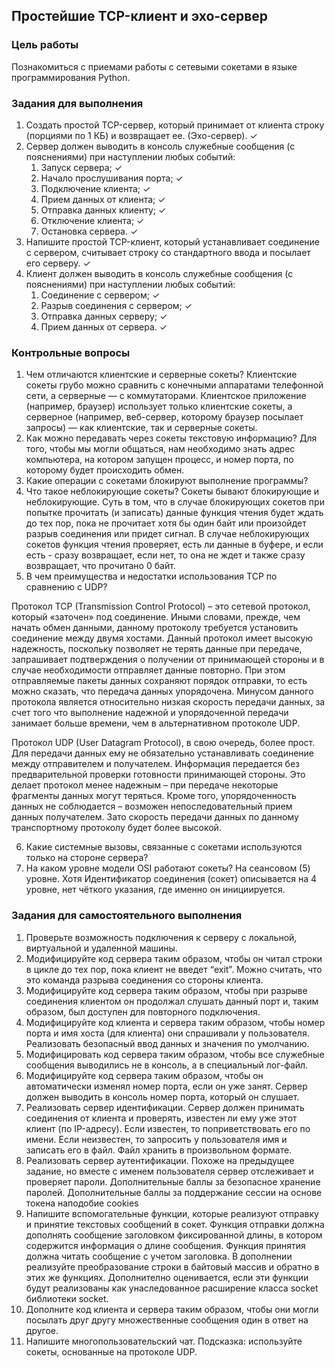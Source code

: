 <!----- Conversion time: 1.019 seconds.


Using this Markdown file:

1. Cut and paste this output into your source file.
2. See the notes and action items below regarding this conversion run.
3. Check the rendered output (headings, lists, code blocks, tables) for proper
   formatting and use a linkchecker before you publish this page.

Conversion notes:

* Docs to Markdown version 1.0β17
* Wed Sep 18 2019 01:22:59 GMT-0700 (PDT)
* Source doc: https://docs.google.com/open?id=13Bwj-zrzPHWxDyeuZUzSwTNSqtZj9FI-spwD9tnhUTA
----->


## Простейшие TCP-клиент и эхо-сервер

### Цель работы

Познакомиться с приемами работы с сетевыми сокетами в языке программирования Python.

### Задания для выполнения

1. Создать простой TCP-сервер, который принимает от клиента строку (порциями по 1 КБ) и возвращает ее. (Эхо-сервер). ✓
2. Сервер должен выводить в консоль служебные сообщения (с пояснениями) при наступлении любых событий: 
    1. Запуск сервера; ✓
    2. Начало прослушивания порта; ✓
    3. Подключение клиента; ✓
    4. Прием данных от клиента; ✓
    5. Отправка данных клиенту; ✓
    6. Отключение клиента; ✓
    7. Остановка сервера. ✓
3. Напишите простой TCP-клиент, который устанавливает соединение с сервером, считывает строку со стандартного ввода и посылает его серверу. ✓
4. Клиент должен выводить в консоль служебные сообщения (с пояснениями) при наступлении любых событий: 
    1. Соединение с сервером; ✓
    2. Разрыв соединения с сервером; ✓
    3. Отправка данных серверу; ✓
    4. Прием данных от сервера. ✓


### Контрольные вопросы

1. Чем отличаются клиентские и серверные сокеты? Клиентские сокеты грубо можно сравнить с конечными аппаратами телефонной сети, а серверные — с коммутаторами. Клиентское приложение (например, браузер) использует только клиентские сокеты, а серверное (например, веб-сервер, которому браузер посылает запросы) — как клиентские, так и серверные сокеты.
2. Как можно передавать через сокеты текстовую информацию? Для того, чтобы мы могли общаться, нам необходимо знать адрес компьютера, на котором запущен процесс, и номер порта, по которому будет происходить обмен.
3. Какие операции с сокетами блокируют выполнение программы?
4. Что такое неблокирующие сокеты? Сокеты бывают блокирующие и неблокирующие. Суть в том, что в случае блокирующих сокетов при попытке прочитать (и записать) данные функция чтения будет ждать до тех пор, пока не прочитает хотя бы один байт или произойдет разрыв соединения или придет сигнал. В случае неблокирующих сокетов функция чтения проверяет, есть ли данные в буфере, и если есть - сразу возвращает, если нет, то она не ждет и также сразу возвращает, что прочитано 0 байт.
5. В чем преимущества и недостатки использования TCP по сравнению с UDP?

Протокол TCP (Transmission Control Protocol) – это сетевой протокол, который «заточен» под соединение. Иными словами, прежде, чем начать обмен данными, данному протоколу требуется установить соединение между двумя хостами. Данный протокол имеет высокую надежность, поскольку позволяет не терять данные при передаче, запрашивает подтверждения о получении от принимающей стороны и в случае необходимости отправляет данные повторно. При этом отправляемые пакеты данных сохраняют порядок отправки, то есть можно сказать, что передача данных упорядочена. Минусом данного протокола является относительно низкая скорость передачи данных, за счет того что выполнение надежной и упорядоченной передачи занимает больше времени, чем в альтернативном протоколе UDP.

Протокол UDP (User Datagram Protocol), в свою очередь, более прост. Для передачи данных ему не обязательно устанавливать соединение между отправителем и получателем. Информация передается без предварительной проверки готовности принимающей стороны. Это делает протокол менее надежным – при передаче некоторые фрагменты данных могут теряться. Кроме того, упорядоченность данных не соблюдается – возможен непоследовательный прием данных получателем. Зато скорость передачи данных по данному транспортному протоколу будет более высокой.

6. Какие системные вызовы, связанные с сокетами используются только на стороне сервера?
7. На каком уровне модели OSI работают сокеты? На сеансовом (5) уровне. Хотя Идентификатор соединения (сокет) описывается на 4 уровне, нет чёткого указания, где именно он инициируется.

### Задания для самостоятельного выполнения

1. Проверьте возможность подключения к серверу с локальной, виртуальной и удаленной машины. 
2. Модифицируйте код сервера таким образом, чтобы он читал строки в цикле до тех пор, пока клиент не введет “exit”. Можно считать, что это команда разрыва соединения со стороны клиента.
3. Модифицируйте код сервера таким образом, чтобы при разрыве соединения клиентом он продолжал слушать данный порт и, таким образом, был доступен для повторного подключения.
4. Модифицируйте код клиента и сервера таким образом, чтобы номер порта и имя хоста (для клиента) они спрашивали у пользователя. Реализовать безопасный ввод данных и значения по умолчанию.
5. Модифицировать код сервера таким образом, чтобы все служебные сообщения выводились не в консоль, а в специальный лог-файл.
6. Модифицируйте код сервера таким образом, чтобы он автоматически изменял номер порта, если он уже занят. Сервер должен выводить в консоль номер порта, который он слушает.
7. Реализовать сервер идентификации. Сервер должен принимать соединения от клиента и проверять, известен ли ему уже этот клиент (по IP-адресу). Если известен, то поприветствовать его по имени. Если неизвестен, то запросить у пользователя имя и записать его в файл. Файл хранить в произвольном формате.
8. Реализовать сервер аутентификации. Похоже на предыдущее задание, но вместе с именем пользователя сервер отслеживает и проверяет пароли. Дополнительные баллы за безопасное хранение паролей. Дополнительные баллы за поддержание сессии на основе токена наподобие cookies
9. Напишите вспомогательные функции, которые реализуют отправку и принятие текстовых сообщений в сокет. Функция отправки должна дополнять сообщение заголовком фиксированной длины, в котором содержится информация о длине сообщения. Функция принятия должна читать сообщение с учетом заголовка. В дополнении реализуйте преобразование строки в байтовый массив и обратно в этих же функциях. Дополнително оценивается, если эти функции будут реализованы как унаследованное расширение класса socket библиотеки socket.
10. Дополните код клиента и сервера таким образом, чтобы они могли посылать друг другу множественные сообщения один в ответ на другое.
11. Напишите многопользовательский чат. Подсказка: используйте сокеты, основанные на протоколе UDP.

<!-- Docs to Markdown version 1.0β17 -->
